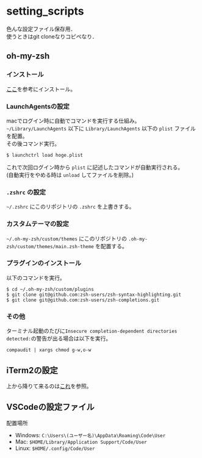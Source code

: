 # setting_scripts
色んな設定ファイル保存用．  
使うときはgit cloneなりコピペなり．

## oh-my-zsh
### インストール
[ここ](https://qiita.com/iwaseasahi/items/a2b00b65ebd06785b443)を参考にインストール。

### LaunchAgentsの設定
macでログイン時に自動でコマンドを実行する仕組み。  
`~/Library/LaunchAgents` 以下に `Library/LaunchAgents` 以下の `plist` ファイルを配置。  
その後コマンド実行。  
```
$ launchctrl load hoge.plist
```
これで次回ログイン時から `plist` に記述したコマンドが自動実行される。  
(自動実行をやめる時は `unload` してファイルを削除。)

### `.zshrc` の設定
`~/.zshrc` にこのリポジトリの `.zshrc` を上書きする。

### カスタムテーマの設定
`~/.oh-my-zsh/custom/themes` にこのリポジトリの `.oh-my-zsh/custom/themes/main.zsh-theme` を配置する。

### プラグインのインストール
以下のコマンドを実行。
```
$ cd ~/.oh-my-zsh/custom/plugins
$ git clone git@github.com:zsh-users/zsh-syntax-highlighting.git
$ git clone git@github.com:zsh-users/zsh-completions.git
```

### その他
ターミナル起動のたびに`Insecure completion-dependent directories detected:`の警告が出る場合は以下を実行。
```
compaudit | xargs chmod g-w,o-w
```

## iTerm2の設定
上から降りて来るのは[これ](https://qiita.com/okamu_/items/a5086d2d5ba405f35acb)を参照。

## VSCodeの設定ファイル
配置場所
- Windows: `C:\Users\(ユーザー名)\AppData\Roaming\Code\User`
- Mac: `$HOME/Library/Application Support/Code/User`
- Linux: `$HOME/.config/Code/User`
